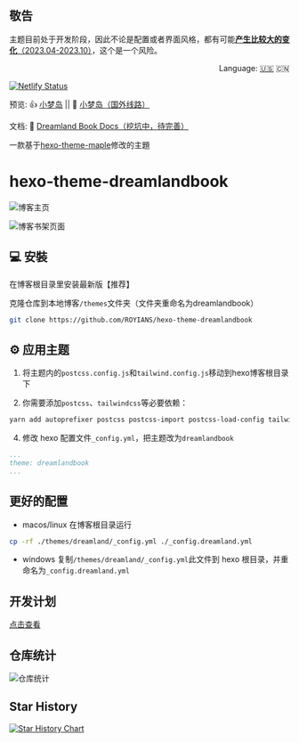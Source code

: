 ## 敬告

主题目前处于开发阶段，因此不论是配置或者界面风格，都有可能<u>**产生比较大的变化**（2023.04-2023.10）</u>，这个是一个风险。
<div align="right">
  Language:
  <a title="Chinese" href="docs/en-US/README.md">🇺🇸</a>
  🇨🇳
</div>

[![Netlify Status](https://api.netlify.com/api/v1/badges/6b8f25a4-3d4a-42c0-bf79-2a2ab792e070/deploy-status)](https://app.netlify.com/sites/royians/deploys)


预览: 👍 [小梦岛](https://blog.vidorra.life/) || 🤞 [小梦岛（国外线路）](https://royians.netlify.app/)

文档: 📖 [Dreamland Book Docs（挖坑中，待完善）](https://blog.vidorra.life/books/hexo-theme-dreamlandbook/)

一款基于[hexo-theme-maple](https://github.com/xbmlz/hexo-theme-maple)修改的主題

# hexo-theme-dreamlandbook

![博客主页](https://s2.loli.net/2023/05/12/bfViMkJWOpFalHu.png)

![博客书架页面](https://s2.loli.net/2023/05/12/dnJqXvjF4DghELV.png)

## 💻 安裝

在博客根目录里安装最新版【推荐】

克隆仓库到本地博客`/themes`文件夹（文件夹重命名为dreamlandbook）

```bash
git clone https://github.com/ROYIANS/hexo-theme-dreamlandbook
```

## ⚙ 应用主题

1. 将主题内的`postcss.config.js`和`tailwind.config.js`移动到hexo博客根目录下

2. 你需要添加`postcss`、`tailwindcss`等必要依赖：

```bash
yarn add autoprefixer postcss postcss-import postcss-load-config tailwindcss tailwindcss-typography
```

4. 修改 hexo 配置文件`_config.yml`，把主题改为`dreamlandbook`

```yml
...
theme: dreamlandbook
...
```

## 更好的配置

- macos/linux
  在博客根目录运行

```bash
cp -rf ./themes/dreamland/_config.yml ./_config.dreamland.yml
```

- windows
  复制`/themes/dreamland/_config.yml`此文件到 hexo 根目录，并重命名为`_config.dreamland.yml`

## 开发计划

[点击查看](https://royians.notion.site/DreamlandBook-63be2c44cad845d7affbc4d5ec62d24d)

## 仓库统计

![仓库统计](https://repobeats.axiom.co/api/embed/85344a0267b16b67a5e7beedb3f070b82cc52388.svg "Repobeats analytics image")

## Star History

[![Star History Chart](https://api.star-history.com/svg?repos=ROYIANS/hexo-theme-dreamlandbook&type=Date)](https://star-history.com/#ROYIANS/hexo-theme-dreamlandbook&Date)
